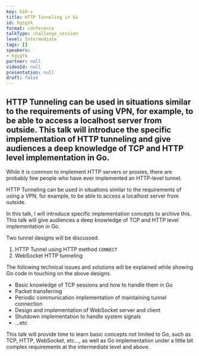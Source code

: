 ```yaml
---
key: b10-s
title: HTTP Tunneling in Go
id: hgsgtk
format: conference
talkType: challenge_session
level: Intermediate
tags: []
speakers:
- hgsgtk
partner: null
videoId: null
presentation: null
draft: false
---
```

HTTP Tunneling can be used in situations similar to the requirements of using VPN, for example, to be able to access a localhost server from outside. This talk will introduce the specific implementation of HTTP tunneling and give audiences a deep knowledge of TCP and HTTP level implementation in Go.
---
While it is common to implement HTTP servers or proxies, there are probably few people who have ever implemented an HTTP-level tunnel.

HTTP Tunneling can be used in situations similar to the requirements of using a VPN, for example, to be able to access a localhost server from outside. 

In this talk, I will introduce specific implementation concepts to archive this. This talk will give audiences a deep knowledge of TCP and HTTP level implementation in Go. 

Two tunnel designs will be discussed.

1. HTTP Tunnel using HTTP method `CONNECT`
2. WebSocket HTTP tunneling

The following technical issues and solutions will be explained while showing Go code in touching on the above designs.

- Basic knowledge of TCP sessions and how to handle them in Go
- Packet transferring
- Periodic communication implementation of maintaining tunnel connection
- Design and implementation of WebSocket server and client
- Shutdown implementation to handle system signals
- ...etc

This talk will provide time to learn basic concepts not limited to Go, such as TCP, HTTP, WebSocket, etc..., as well as Go implementation under a little bit complex requirements at the intermediate level and above.